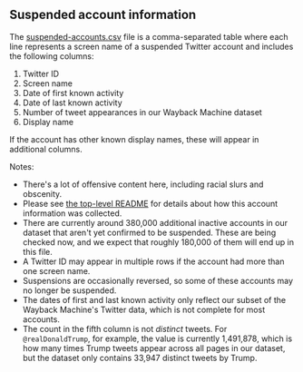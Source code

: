 ## Suspended account information

The [suspended-accounts.csv](suspended-accounts.csv) file
is a comma-separated table where each line represents a screen name of a suspended Twitter account and includes the following columns:

1. Twitter ID
2. Screen name
3. Date of first known activity
4. Date of last known activity
5. Number of tweet appearances in our Wayback Machine dataset
6. Display name

If the account has other known display names, these will appear in additional columns.

Notes:

* There's a lot of offensive content here, including racial slurs and obscenity.
* Please see [the top-level README](https://github.com/travisbrown/deleted-tweets) for details about how this account information was collected.
* There are currently around 380,000 additional inactive accounts in our dataset that aren't yet confirmed to be suspended. These are being checked now, and we expect that roughly 180,000 of them will end up in this file.
* A Twitter ID may appear in multiple rows if the account had more than one screen name.
* Suspensions are occasionally reversed, so some of these accounts may no longer be suspended.
* The dates of first and last known activity only reflect our subset of the Wayback Machine's Twitter data, which is not complete for most accounts.
* The count in the fifth column is not _distinct_ tweets. For `@realDonaldTrump`, for example, the value is currently 1,491,878, which is how many times Trump tweets appear across all pages in our dataset, but the dataset only contains 33,947 distinct tweets by Trump.


